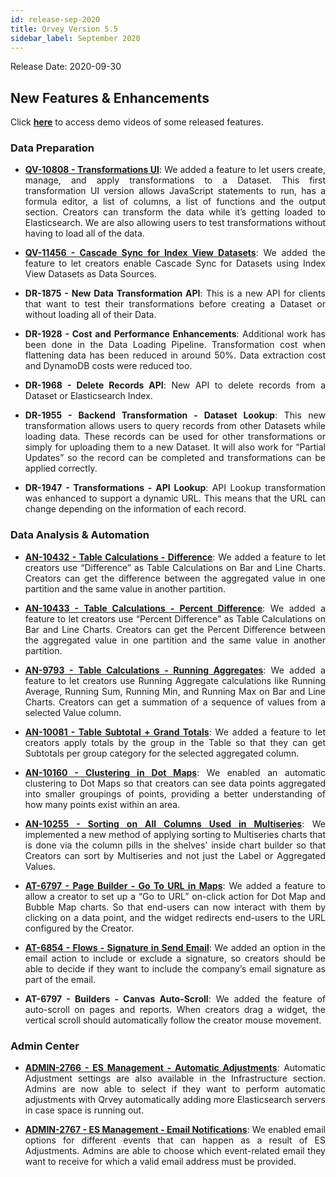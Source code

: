 ```yaml
---
id: release-sep-2020
title: Qrvey Version 5.5
sidebar_label: September 2020
---
```

<div style="text-align: justify">
Release Date: 2020-09-30

## New Features & Enhancements

Click <a href="/docs/next/video-training/release/version-5.5" target="_blank"> <strong>here</strong></a> to access demo videos of some released features.

### Data Preparation

* <a href="docs/ui-docs/datasets/transformations" target="_blank"> <strong> QV-10808 - Transformations UI</strong></a>: We added a feature to let users create, manage, and apply transformations to a Dataset. This first transformation UI version allows JavaScript statements to run, has a formula editor, a list of columns, a list of functions and the output section. Creators can transform the data while it’s getting loaded to Elasticsearch. We are also allowing users to test transformations without having to load all of the data.


* <a href="docs/ui-docs/datasets/data-sync" target="_blank"> <strong>QV-11456 - Cascade Sync for Index View Datasets</strong></a>: We added the feature to let creators enable Cascade Sync for Datasets using Index View Datasets as Data Sources.

* **DR-1875 - New Data Transformation API**: This is a new API for clients that want to test their transformations before creating a Dataset or without loading all of their Data.

* **DR-1928 - Cost and Performance Enhancements**: Additional work has been done in the Data Loading Pipeline. Transformation cost when flattening data has been reduced in around 50%. Data extraction cost and DynamoDB costs were reduced too.

* **DR-1968 - Delete Records API**: New API to delete records from a Dataset or Elasticsearch Index.

* **DR-1955 - Backend Transformation - Dataset Lookup**: This new transformation allows users to query records from other Datasets while loading data. These records can be used for other transformations or simply for uploading them to a new Dataset. It will also work for “Partial Updates” so the record can be completed and transformations can be applied correctly.

* **DR-1947 - Transformations - API Lookup**: API Lookup transformation was enhanced to support a dynamic URL. This means that the URL can change depending on the information of each record.


 
### Data Analysis & Automation
* <a href="/docs/ui-docs/dataviews/chart-builder/" target="_blank"> <strong>AN-10432 - Table Calculations - Difference</strong></a>:
 We added a feature to let creators use “Difference” as Table Calculations on Bar and Line Charts. Creators can get the difference between the aggregated value in one partition and the same value in another partition. 


* <a href="/docs/ui-docs/dataviews/chart-builder/" target="_blank"> <strong>AN-10433 - Table Calculations - Percent Difference</strong></a>: We added a feature to let creators use “Percent Difference” as Table Calculations on Bar and Line Charts. Creators can get the Percent Difference between the aggregated value in one partition and the same value in another partition. 

* <a href="/docs/ui-docs/dataviews/chart-builder/" target="_blank"> <strong>AN-9793 - Table Calculations - Running Aggregates</strong></a>: We added a feature to let creators use Running Aggregate calculations like Running Average, Running Sum, Running Min, and Running Max on Bar and Line Charts. Creators can get a summation of a sequence of values from a selected Value column.

* <a href="/docs/ui-docs/dataviews/chart-builder/" target="_blank"> <strong>AN-10081 - Table Subtotal + Grand Totals</strong></a>: We added a feature to let creators apply totals by the group in the Table so that they can get Subtotals per group category for the selected aggregated column.

* <a href="/docs/ui-docs/dataviews/chart-types/" target="_blank"> <strong>AN-10160 - Clustering in Dot Maps</strong></a>: We enabled an automatic clustering to Dot Maps so that creators can see data points aggregated into smaller groupings of points, providing a better understanding of how many points exist within an area.

* <a href="/docs/ui-docs/dataviews/chart-builder/" target="_blank"> <strong>AN-10255 - Sorting on All Columns Used in Multiseries</strong></a>: We implemented a new method of applying sorting to Multiseries charts that is done via the column pills in the shelves' inside chart builder so that Creators can sort by Multiseries and not just the Label or Aggregated Values.

* <a href="/docs/ui-docs/builders/pages_actions/" target="_blank"> <strong>AT-6797 - Page Builder - Go To URL in Maps</strong></a>: We added a feature to allow a creator to set up a “Go to URL” on-click action for Dot Map and Bubble Map charts. So that end-users can now interact with them by clicking on a data point, and the widget redirects end-users to the URL configured by the Creator.

* <a href="docs/ui-docs/automation/send-actions/" target="_blank"> <strong>AT-6854 - Flows - Signature in Send Email</strong></a>: We added an option in the email action to include or exclude a signature, so creators should be able to decide if they want to include the company’s email signature as part of the email.

* **AT-6797 - Builders - Canvas Auto-Scroll**: We added the feature of auto-scroll on pages and reports. When creators drag a widget, the vertical scroll should automatically follow the creator mouse movement. 


### Admin Center
* <a href="/docs/admin/elasticsearch-management/" target="_blank"> <strong> ADMIN-2766 - ES Management - Automatic Adjustments</strong></a>: Automatic Adjustment settings are also available in the Infrastructure section. Admins are now able to select if they want to perform automatic adjustments with Qrvey automatically adding more Elasticsearch servers in case space is running out.

* <a href="/docs/admin/elasticsearch-management/" target="_blank"> <strong> ADMIN-2767 - ES Management - Email Notifications</strong></a>: We enabled email options for different events that can happen as a result of ES Adjustments. Admins are able to choose which event-related email they want to receive for which a valid email address must be provided.